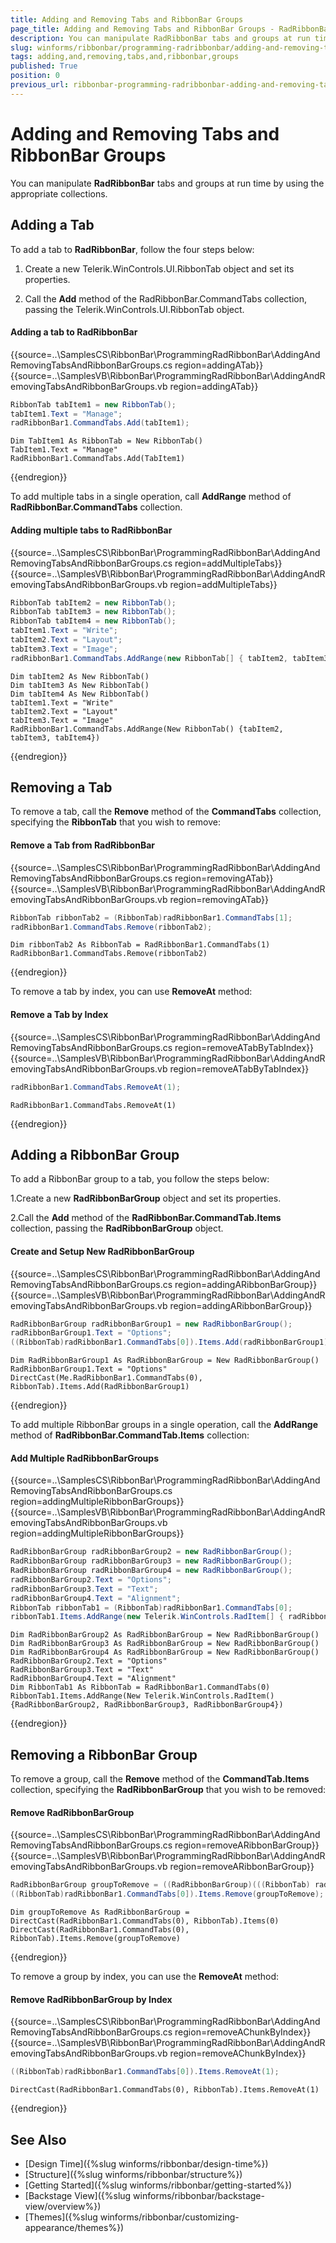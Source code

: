 ```yaml
---
title: Adding and Removing Tabs and RibbonBar Groups
page_title: Adding and Removing Tabs and RibbonBar Groups - RadRibbonBar
description: You can manipulate RadRibbonBar tabs and groups at run time by using the appropriate collections.
slug: winforms/ribbonbar/programming-radribbonbar/adding-and-removing-tabs-and-ribbonbar-groups
tags: adding,and,removing,tabs,and,ribbonbar,groups
published: True
position: 0
previous_url: ribbonbar-programming-radribbonbar-adding-and-removing-tabs-and-ribbonbar-groups
---
```


# Adding and Removing Tabs and RibbonBar Groups

You can manipulate __RadRibbonBar__ tabs and groups at run time by using the appropriate collections.

## Adding a Tab

To add a tab to __RadRibbonBar__, follow the four steps below:

1. Create a new Telerik.WinControls.UI.RibbonTab object and set its properties.

1. Call the __Add__ method of the RadRibbonBar.CommandTabs collection, passing the Telerik.WinControls.UI.RibbonTab object.

#### Adding a tab to RadRibbonBar

{{source=..\SamplesCS\RibbonBar\ProgrammingRadRibbonBar\AddingAndRemovingTabsAndRibbonBarGroups.cs region=addingATab}} 
{{source=..\SamplesVB\RibbonBar\ProgrammingRadRibbonBar\AddingAndRemovingTabsAndRibbonBarGroups.vb region=addingATab}} 

````C#
RibbonTab tabItem1 = new RibbonTab();
tabItem1.Text = "Manage";
radRibbonBar1.CommandTabs.Add(tabItem1);

````
````VB.NET
Dim TabItem1 As RibbonTab = New RibbonTab()
TabItem1.Text = "Manage"
RadRibbonBar1.CommandTabs.Add(TabItem1)

````

{{endregion}}

To add multiple tabs in a single operation, call __AddRange__ method of __RadRibbonBar.CommandTabs__ collection.

#### Adding multiple tabs to RadRibbonBar

{{source=..\SamplesCS\RibbonBar\ProgrammingRadRibbonBar\AddingAndRemovingTabsAndRibbonBarGroups.cs region=addMultipleTabs}} 
{{source=..\SamplesVB\RibbonBar\ProgrammingRadRibbonBar\AddingAndRemovingTabsAndRibbonBarGroups.vb region=addMultipleTabs}} 

````C#
RibbonTab tabItem2 = new RibbonTab();
RibbonTab tabItem3 = new RibbonTab();
RibbonTab tabItem4 = new RibbonTab();
tabItem1.Text = "Write";
tabItem2.Text = "Layout";
tabItem3.Text = "Image";
radRibbonBar1.CommandTabs.AddRange(new RibbonTab[] { tabItem2, tabItem3, tabItem4 });

````
````VB.NET
Dim tabItem2 As New RibbonTab()
Dim tabItem3 As New RibbonTab()
Dim tabItem4 As New RibbonTab()
tabItem1.Text = "Write"
tabItem2.Text = "Layout"
tabItem3.Text = "Image"
RadRibbonBar1.CommandTabs.AddRange(New RibbonTab() {tabItem2, tabItem3, tabItem4})

````

{{endregion}}

## Removing a Tab

To remove a tab, call the __Remove__ method of the __CommandTabs__ collection, specifying the __RibbonTab__ that you wish to remove:

#### Remove a Tab from RadRibbonBar

{{source=..\SamplesCS\RibbonBar\ProgrammingRadRibbonBar\AddingAndRemovingTabsAndRibbonBarGroups.cs region=removingATab}} 
{{source=..\SamplesVB\RibbonBar\ProgrammingRadRibbonBar\AddingAndRemovingTabsAndRibbonBarGroups.vb region=removingATab}} 

````C#
RibbonTab ribbonTab2 = (RibbonTab)radRibbonBar1.CommandTabs[1];
radRibbonBar1.CommandTabs.Remove(ribbonTab2);

````
````VB.NET
Dim ribbonTab2 As RibbonTab = RadRibbonBar1.CommandTabs(1)
RadRibbonBar1.CommandTabs.Remove(ribbonTab2)

````

{{endregion}}

To remove a tab by index, you can use __RemoveAt__ method:

#### Remove a Tab by Index

{{source=..\SamplesCS\RibbonBar\ProgrammingRadRibbonBar\AddingAndRemovingTabsAndRibbonBarGroups.cs region=removeATabByTabIndex}} 
{{source=..\SamplesVB\RibbonBar\ProgrammingRadRibbonBar\AddingAndRemovingTabsAndRibbonBarGroups.vb region=removeATabByTabIndex}} 

````C#
radRibbonBar1.CommandTabs.RemoveAt(1);

````
````VB.NET
RadRibbonBar1.CommandTabs.RemoveAt(1)

````

{{endregion}}

## Adding a RibbonBar Group

To add a RibbonBar group to a tab, you follow the steps below:

1.Create a new __RadRibbonBarGroup__ object and set its properties.
            

2.Call the __Add__ method of the __RadRibbonBar.CommandTab.Items__ collection, passing the __RadRibbonBarGroup__ object.

#### Create and Setup New RadRibbonBarGroup

{{source=..\SamplesCS\RibbonBar\ProgrammingRadRibbonBar\AddingAndRemovingTabsAndRibbonBarGroups.cs region=addingARibbonBarGroup}} 
{{source=..\SamplesVB\RibbonBar\ProgrammingRadRibbonBar\AddingAndRemovingTabsAndRibbonBarGroups.vb region=addingARibbonBarGroup}} 

````C#
RadRibbonBarGroup radRibbonBarGroup1 = new RadRibbonBarGroup();
radRibbonBarGroup1.Text = "Options";
((RibbonTab)radRibbonBar1.CommandTabs[0]).Items.Add(radRibbonBarGroup1);

````
````VB.NET
Dim RadRibbonBarGroup1 As RadRibbonBarGroup = New RadRibbonBarGroup()
RadRibbonBarGroup1.Text = "Options"
DirectCast(Me.RadRibbonBar1.CommandTabs(0), RibbonTab).Items.Add(RadRibbonBarGroup1)

````

{{endregion}}

To add multiple RibbonBar groups in a single operation, call the __AddRange__ method of __RadRibbonBar.CommandTab.Items__ collection:

#### Add Multiple RadRibbonBarGroups

{{source=..\SamplesCS\RibbonBar\ProgrammingRadRibbonBar\AddingAndRemovingTabsAndRibbonBarGroups.cs region=addingMultipleRibbonBarGroups}} 
{{source=..\SamplesVB\RibbonBar\ProgrammingRadRibbonBar\AddingAndRemovingTabsAndRibbonBarGroups.vb region=addingMultipleRibbonBarGroups}} 

````C#
RadRibbonBarGroup radRibbonBarGroup2 = new RadRibbonBarGroup();
RadRibbonBarGroup radRibbonBarGroup3 = new RadRibbonBarGroup();
RadRibbonBarGroup radRibbonBarGroup4 = new RadRibbonBarGroup();
radRibbonBarGroup2.Text = "Options";
radRibbonBarGroup3.Text = "Text";
radRibbonBarGroup4.Text = "Alignment";
RibbonTab ribbonTab1 = (RibbonTab)radRibbonBar1.CommandTabs[0];
ribbonTab1.Items.AddRange(new Telerik.WinControls.RadItem[] { radRibbonBarGroup2, radRibbonBarGroup3, radRibbonBarGroup4});

````
````VB.NET
Dim RadRibbonBarGroup2 As RadRibbonBarGroup = New RadRibbonBarGroup()
Dim RadRibbonBarGroup3 As RadRibbonBarGroup = New RadRibbonBarGroup()
Dim RadRibbonBarGroup4 As RadRibbonBarGroup = New RadRibbonBarGroup()
RadRibbonBarGroup2.Text = "Options"
RadRibbonBarGroup3.Text = "Text"
RadRibbonBarGroup4.Text = "Alignment"
Dim RibbonTab1 As RibbonTab = RadRibbonBar1.CommandTabs(0)
RibbonTab1.Items.AddRange(New Telerik.WinControls.RadItem() {RadRibbonBarGroup2, RadRibbonBarGroup3, RadRibbonBarGroup4})

````

{{endregion}}

## Removing a RibbonBar Group

To remove a group, call the __Remove__ method of the __CommandTab.Items__ collection, specifying the __RadRibbonBarGroup__ that you wish to be removed:

#### Remove RadRibbonBarGroup

{{source=..\SamplesCS\RibbonBar\ProgrammingRadRibbonBar\AddingAndRemovingTabsAndRibbonBarGroups.cs region=removeARibbonBarGroup}} 
{{source=..\SamplesVB\RibbonBar\ProgrammingRadRibbonBar\AddingAndRemovingTabsAndRibbonBarGroups.vb region=removeARibbonBarGroup}} 

````C#
RadRibbonBarGroup groupToRemove = ((RadRibbonBarGroup)(((RibbonTab) radRibbonBar1.CommandTabs[0]).Items[0]));
((RibbonTab)radRibbonBar1.CommandTabs[0]).Items.Remove(groupToRemove);

````
````VB.NET
Dim groupToRemove As RadRibbonBarGroup = DirectCast(RadRibbonBar1.CommandTabs(0), RibbonTab).Items(0)
DirectCast(RadRibbonBar1.CommandTabs(0), RibbonTab).Items.Remove(groupToRemove)

````
{{endregion}}

To remove a group by index, you can use the __RemoveAt__ method:

#### Remove RadRibbonBarGroup by Index

{{source=..\SamplesCS\RibbonBar\ProgrammingRadRibbonBar\AddingAndRemovingTabsAndRibbonBarGroups.cs region=removeAChunkByIndex}} 
{{source=..\SamplesVB\RibbonBar\ProgrammingRadRibbonBar\AddingAndRemovingTabsAndRibbonBarGroups.vb region=removeAChunkByIndex}} 

````C#
((RibbonTab)radRibbonBar1.CommandTabs[0]).Items.RemoveAt(1);

````
````VB.NET
DirectCast(RadRibbonBar1.CommandTabs(0), RibbonTab).Items.RemoveAt(1)

````
{{endregion}}


## See Also

* [Design Time]({%slug winforms/ribbonbar/design-time%})
* [Structure]({%slug winforms/ribbonbar/structure%})
* [Getting Started]({%slug winforms/ribbonbar/getting-started%})
* [Backstage View]({%slug winforms/ribbonbar/backstage-view/overview%})
* [Themes]({%slug winforms/ribbonbar/customizing-appearance/themes%}) 
